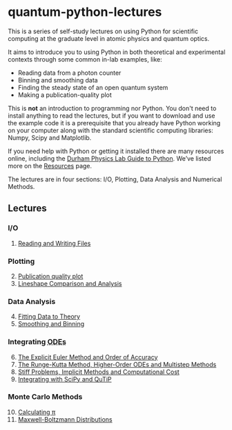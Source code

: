 quantum-python-lectures
=======================

This is a series of self-study lectures on using Python for scientific 
computing at the graduate level in atomic physics and quantum optics.

It aims to introduce you to using Python in both theoretical and experimental contexts through some common in-lab examples, like: 

- Reading data from a photon counter
- Binning and smoothing data
- Finding the steady state of an open quantum system
- Making a publication-quality plot

This is **not** an introduction to programming nor Python. You don't need to install anything to read the lectures, but if you want to download and use the example code it is a prerequisite that you already have Python working on your computer along with the standard scientific computing libraries: Numpy, Scipy and Matplotlib.

If you need help with Python or getting it installed there are many resources online, including the <a href="http://labs.physics.dur.ac.uk/computing/resources/python.php">Durham Physics Lab Guide to Python</a>. We&rsquo;ve listed more on the <a href="{{ site.baseurl }}/resources/">Resources</a> page.

The lectures are in four sections: I/O, Plotting, Data Analysis and Numerical Methods. 

## Lectures

### I/O

  <ol>
   <li><a href="http://nbviewer.ipython.org/urls/github.com/tommyogden/quantum-python-lectures/blob/master/1_Reading-and-Writing-Files.ipynb">Reading and Writing Files</a></li>
  </ol>

### Plotting

  <ol start="2">
    <li><a href="http://nbviewer.ipython.org/urls/github.com/tommyogden/quantum-python-lectures/blob/master/2_Publication-Quality-Plot.ipynb">Publication quality plot</a></li>
    <li><a href="http://nbviewer.ipython.org/urls/github.com/tommyogden/quantum-python-lectures/blob/master/3_Lineshape-Comparison-and-Analysis.ipynb">Lineshape Comparison and Analysis</a></li>
  </ol>

### Data Analysis

  <ol start="4">
    <li><a href="http://nbviewer.ipython.org/urls/github.com/tommyogden/quantum-python-lectures/blob/master/4_Fitting-Data-to-Theory.ipynb">Fitting Data to Theory</a></li>
    <li><a href="http://nbviewer.ipython.org/urls/github.com/tommyogden/quantum-python-lectures/blob/master/5_Smoothing-and-Binning-Data.ipynb">Smoothing and Binning</a></li>
  </ol>

### Integrating <abbr title="Ordinary Differential Equations">ODEs</abbr>

  <ol start="6">
    <li><a href="http://nbviewer.ipython.org/urls/github.com/tommyogden/quantum-python-lectures/blob/master/6_The-Explicit-Euler-Method-and-Order-of-Accuracy.ipynb">The Explicit Euler Method and Order of Accuracy</a></li>
    <li><a href="http://nbviewer.ipython.org/urls/github.com/tommyogden/quantum-python-lectures/blob/master/7_The-Runge-Kutta-Method-Higher-Order-ODEs-and-Multistep-Methods.ipynb">The Runge-Kutta Method, Higher-Order ODEs and Multistep Methods</a></li>
    <li><a href="http://nbviewer.ipython.org/urls/github.com/tommyogden/quantum-python-lectures/blob/master/8_Stiff-Problems-Implicit-Methods-and-Computational-Cost.ipynb">Stiff Problems, Implicit Methods and Computational Cost</a></li>
    <li><a href="http://nbviewer.ipython.org/urls/github.com/tommyogden/quantum-python-lectures/blob/master/9_Integrating-with-SciPy-and-QuTiP.ipynb">Integrating with SciPy and QuTiP</a></li>
  </ol>
  
### Monte Carlo Methods

  <ol start="10">
    <li><a href="http://nbviewer.ipython.org/urls/github.com/tommyogden/quantum-python-lectures/blob/master/10_Monte-Carlo-Calculating-Pi.ipynb">Calculating π</a></li>
    <li><a href="http://nbviewer.ipython.org/urls/github.com/tommyogden/quantum-python-lectures/blob/master/11_Monte-Carlo-Maxwell-Boltzmann-Distributions.ipynb">Maxwell-Boltzmann Distributions</a></li>
  </ol>
